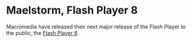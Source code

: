 # Maelstorm, Flash Player 8

Macromedia have released their next major release of the Flash Player to the public, the [Flash Player 8](http://www.macromedia.com/software/flashplayer/public_beta/).